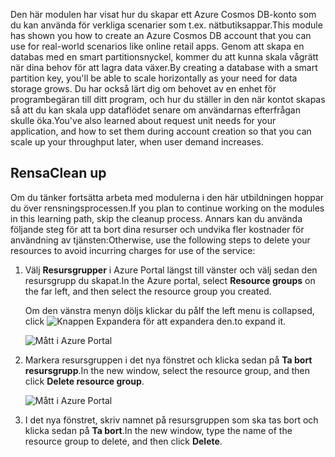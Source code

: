 <span data-ttu-id="37d54-101">Den här modulen har visat hur du skapar ett Azure Cosmos DB-konto som du kan använda för verkliga scenarier som t.ex. nätbutiksappar.</span><span class="sxs-lookup"><span data-stu-id="37d54-101">This module has shown you how to create an Azure Cosmos DB account that you can use for real-world scenarios like online retail apps.</span></span> <span data-ttu-id="37d54-102">Genom att skapa en databas med en smart partitionsnyckel, kommer du att kunna skala vågrätt när dina behov för att lagra data växer.</span><span class="sxs-lookup"><span data-stu-id="37d54-102">By creating a database with a smart partition key, you'll be able to scale horizontally as your need for data storage grows.</span></span> <span data-ttu-id="37d54-103">Du har också lärt dig om behovet av en enhet för programbegäran till ditt program, och hur du ställer in den när kontot skapas så att du kan skala upp dataflödet senare om användarnas efterfrågan skulle öka.</span><span class="sxs-lookup"><span data-stu-id="37d54-103">You've also learned about request unit needs for your application, and how to set them during account creation so that you can scale up your throughput later, when user demand increases.</span></span>

## <a name="clean-up"></a><span data-ttu-id="37d54-104">Rensa</span><span class="sxs-lookup"><span data-stu-id="37d54-104">Clean up</span></span>
<!---TODO: Update for sandbox?--->

<span data-ttu-id="37d54-105">Om du tänker fortsätta arbeta med modulerna i den här utbildningen hoppar du över rensningsprocessen.</span><span class="sxs-lookup"><span data-stu-id="37d54-105">If you plan to continue working on the modules in this learning path, skip the cleanup process.</span></span> <span data-ttu-id="37d54-106">Annars kan du använda följande steg för att ta bort dina resurser och undvika fler kostnader för användning av tjänsten:</span><span class="sxs-lookup"><span data-stu-id="37d54-106">Otherwise, use the following steps to delete your resources to avoid incurring charges for use of the service:</span></span>

1. <span data-ttu-id="37d54-107">Välj **Resursgrupper** i Azure Portal längst till vänster och välj sedan den resursgrupp du skapat.</span><span class="sxs-lookup"><span data-stu-id="37d54-107">In the Azure portal, select **Resource groups** on the far left, and then select the resource group you created.</span></span>  

    <span data-ttu-id="37d54-108">Om den vänstra menyn döljs klickar du på</span><span class="sxs-lookup"><span data-stu-id="37d54-108">If the left menu is collapsed, click</span></span> ![Knappen Expandera](../media-draft/6-expand.png) <span data-ttu-id="37d54-110">för att expandera den.</span><span class="sxs-lookup"><span data-stu-id="37d54-110">to expand it.</span></span>

   ![Mått i Azure Portal](../media-draft/6-delete-resources-select.png)

1. <span data-ttu-id="37d54-112">Markera resursgruppen i det nya fönstret och klicka sedan på **Ta bort resursgrupp**.</span><span class="sxs-lookup"><span data-stu-id="37d54-112">In the new window, select the resource group, and then click **Delete resource group**.</span></span>

   ![Mått i Azure Portal](../media-draft/6-delete-resources.png)

1. <span data-ttu-id="37d54-114">I det nya fönstret, skriv namnet på resursgruppen som ska tas bort och klicka sedan på **Ta bort**.</span><span class="sxs-lookup"><span data-stu-id="37d54-114">In the new window, type the name of the resource group to delete, and then click **Delete**.</span></span>
